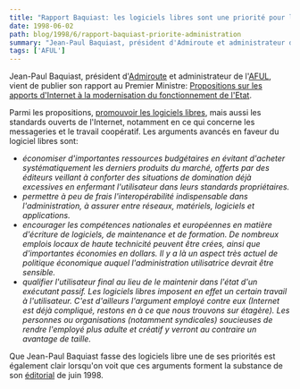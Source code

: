 ```yaml
---
title: "Rapport Baquiast: les logiciels libres sont une priorité pour l'Administration"
date: 1998-06-02
path: blog/1998/6/rapport-baquiast-priorite-administration
summary: "Jean-Paul Baquiast, président d'Admiroute et administrateur de l'AFUL, vient de publier son rapport au Premier Ministre: Propositions sur les apports d'Internet à la modernisation du fonctionnement de l'Etat."
tags: ['AFUL']
---
```


<P>
Jean-Paul Baquiast, président d'<A HREF="http://www.admiroutes.asso.fr/">Admiroute</A> et
administrateur de l'<A HREF="http://www.aful.org/">AFUL</A>,
vient de publier son rapport au Premier Ministre: <A HREF="http://www.admiroutes.asso.fr/mission/rapport/">Propositions sur
les apports d'Internet à la modernisation du fonctionnement de l'Etat</A>.
</P>

<P>
Parmi les propositions, <A HREF="http://www.admiroutes.asso.fr/mission/rapport/mesures/logilibres.htm">promouvoir les logiciels libres</A>, mais aussi les standards ouverts de
l'Internet, notamment en ce qui concerne les messageries et le travail
coopératif. Les arguments avancés en faveur du logiciel libres sont:
</P>

<EM>
<UL>

<LI>économiser d'importantes ressources budgétaires en évitant d'acheter
systématiquement les derniers produits du marché, offerts par des éditeurs
veillant à conforter des situations de domination déjà excessives en
enfermant l'utilisateur dans leurs standards propriétaires.
<LI>permettre à peu de frais l'interopérabilité indispensable dans
l'administration, à assurer entre réseaux, matériels, logiciels et
applications.
<LI>encourager les compétences nationales et européennes en matière
d'écriture de logiciels, de maintenance et de formation. De nombreux
emplois locaux de haute technicité peuvent être crées, ainsi que
d'importantes économies en dollars. Il y a là un aspect très actuel
de politique économique auquel l'administration utilisatrice devrait
être sensible.
<LI>qualifier l'utilisateur final au lieu de le maintenir dans l'état
d'un exécutant passif. Les logiciels libres imposent en effet un certain
travail à l'utilisateur. C'est d'ailleurs l'argument employé contre
eux (Internet est déjà compliqué, restons en à ce que nous trouvons
sur étagère). Les personnes ou organisations (notamment syndicales)
soucieuses de rendre l'employé plus adulte et créatif y verront au
contraire un avantage de taille.
</UL>

</EM>
<P>
Que Jean-Paul Baquiast fasse des logiciels libre une
de ses priorités est également clair lorsqu'on voit que ces arguments
forment la substance de son <A HREF="http://www.admiroutes.asso.fr/action/edito/1998/loglibre.htm">éditorial</A> de juin 1998.
</P>


